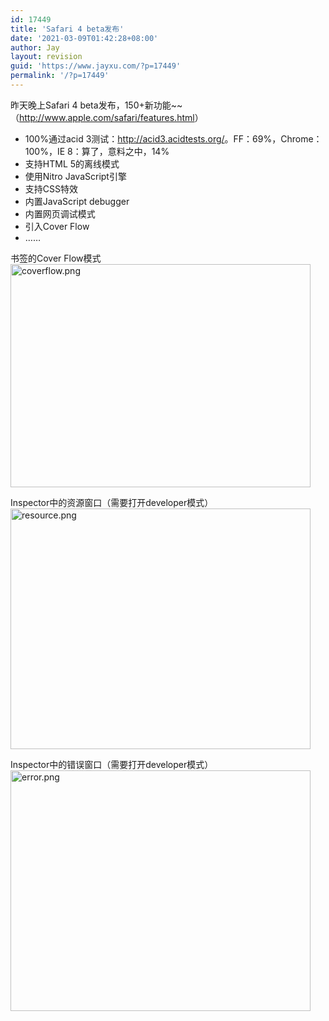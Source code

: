 ```yaml
---
id: 17449
title: 'Safari 4 beta发布'
date: '2021-03-09T01:42:28+08:00'
author: Jay
layout: revision
guid: 'https://www.jayxu.com/?p=17449'
permalink: '/?p=17449'
---
```


昨天晚上Safari 4 beta发布，150+新功能~~（<a href="http://www.imified.com/hosting/" target="_blank" rel="noopener">http://www.apple.com/safari/features.html</a>）
<div id=":12c" class="ArwC7c ckChnd">
<ul>
	<li>100%通过acid 3测试：<span style="border-collapse: separate; color: #000000; font-family: 'Times New Roman'; font-size: 16px; font-style: normal; font-variant: normal; font-weight: normal; letter-spacing: normal; line-height: normal; text-indent: 0px; text-transform: none; white-space: normal; word-spacing: 0px;"><span style="font-family: Tahoma; font-size: 12px; white-space: pre;"><a href="http://acid3.acidtests.org/" target="_blank" rel="noopener"></a></span></span><a href="http://acid3.acidtests.org/" target="_blank" rel="noopener">http://acid3.acidtests.org/</a>。FF：69%，Chrome：100%，IE 8：算了，意料之中，14%</li>
	<li>支持HTML 5的离线模式</li>
	<li>使用Nitro JavaScript引擎</li>
	<li>支持CSS特效</li>
	<li>内置JavaScript debugger</li>
	<li>内置网页调试模式</li>
	<li>引入Cover Flow</li>
	<li>……</li>
</ul>
书签的Cover Flow模式
<a href="http://www.jayxu.com/log/wp-content/uploads/2009/02/coverflow.png" target="_blank" rel="noopener"><img class="alignnone size-medium wp-image-1412" title="coverflow.png" src="http://www.jayxu.com/log/wp-content/uploads/2009/02/coverflow.png" alt="coverflow.png" width="480" height="357" /></a>

Inspector中的资源窗口（需要打开developer模式）
<a href="http://www.jayxu.com/log/wp-content/uploads/2009/02/resource.png" target="_blank" rel="noopener"><img class="alignnone size-medium wp-image-1413" title="resource.png" src="http://www.jayxu.com/log/wp-content/uploads/2009/02/resource.png" alt="resource.png" width="480" height="385" /></a>

Inspector中的错误窗口（需要打开developer模式）
<a href="http://www.jayxu.com/log/wp-content/uploads/2009/02/error.png" target="_blank" rel="noopener"><img class="alignnone size-medium wp-image-1414" title="error.png" src="http://www.jayxu.com/log/wp-content/uploads/2009/02/error.png" alt="error.png" width="480" height="385" /></a></div>